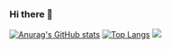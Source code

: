 ### Hi there 👋
[![Anurag's GitHub stats](https://github-readme-stats.vercel.app/api?username=JZ76&theme=cobalt2)](https://github.com/anuraghazra/github-readme-stats)
[![Top Langs](https://github-readme-stats.vercel.app/api/top-langs/?username=JZ76)](https://github.com/anuraghazra/github-readme-stats)
[![](https://stats.justsong.cn/api/leetcode?username=hopikoo&cn=true&theme=dark)](stats.justsong.cn/)

<!--
**JZ76/JZ76** is a ✨ _special_ ✨ repository because its `README.md` (this file) appears on your GitHub profile.

Here are some ideas to get you started:

- 🔭 I’m currently working on ...
- 🌱 I’m currently learning ...
- 👯 I’m looking to collaborate on ...
- 🤔 I’m looking for help with ...
- 💬 Ask me about ...
- 📫 How to reach me: ...
- 😄 Pronouns: ...
- ⚡ Fun fact: ...
-->
